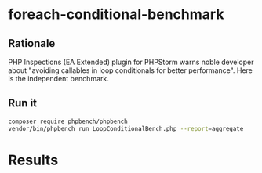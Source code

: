 # foreach-conditional-benchmark

## Rationale
PHP Inspections (EA Extended) plugin for PHPStorm warns noble developer about "avoiding callables
in loop conditionals for better performance". Here is the independent benchmark. 

## Run it

```bash
composer require phpbench/phpbench
vendor/bin/phpbench run LoopConditionalBench.php --report=aggregate
```

# Results
